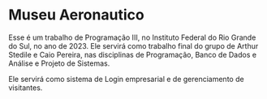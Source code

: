 # Museu Aeronautico
Esse é um trabalho de Programação III, no Instituto Federal do Rio Grande do Sul, no ano de 2023. Ele servirá como trabalho final do grupo de Arthur Stedile e Caio Pereira, nas disciplinas de
Programação, Banco de Dados e Análise e Projeto de Sistemas.

Ele servirá como sistema de Login empresarial e de gerenciamento de visitantes.
